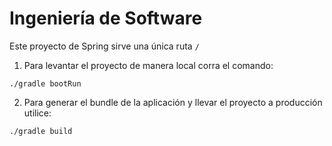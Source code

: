 # Ingeniería de Software

Este proyecto de Spring sirve una única ruta `/`

1. Para levantar el proyecto de manera local corra el comando:

```
./gradle bootRun
```

2. Para generar el bundle de la aplicación y llevar el proyecto a producción utilice:

```
./gradle build
```
